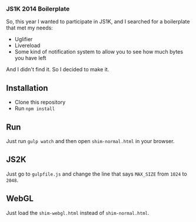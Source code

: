 ### JS1K 2014 Boilerplate

So, this year I wanted to participate in JS1K, and I searched for a boilerplate that met my needs:

- Uglifier
- Livereload
- Some kind of notification system to allow you to see how much bytes you have left

And I didn't find it. So I decided to make it.

## Installation

- Clone this repository
- Run `npm install`

## Run

Just run `gulp watch` and then open `shim-normal.html` in your browser.

## JS2K

Just go to `gulpfile.js` and change the line that says `MAX_SIZE` from `1024` to `2048`.

## WebGL

Just load the `shim-webgl.html` instead of `shim-normal.html`.